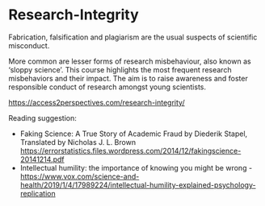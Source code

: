 # Research-Integrity


Fabrication, falsification and plagiarism are the usual suspects of scientific misconduct.

 More common are lesser forms of research misbehaviour, also known as ‘sloppy science’. This course highlights the most frequent research misbehaviors and their impact. The aim is to raise awareness and foster responsible conduct of research amongst young scientists.
 
https://access2perspectives.com/research-integrity/


Reading suggestion: 
- Faking Science: A True Story of Academic Fraud by Diederik Stapel, Translated by Nicholas J. L. Brown 
https://errorstatistics.files.wordpress.com/2014/12/fakingscience-20141214.pdf
- Intellectual humility: the importance of knowing you might be wrong - https://www.vox.com/science-and-health/2019/1/4/17989224/intellectual-humility-explained-psychology-replication

